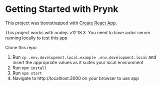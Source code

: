# Getting Started with Prynk

This project was bootstrapped with [Create React App](https://github.com/facebook/create-react-app).

This project works with nodejs v12.18.3. You need to have ardor server running locally to test this app

Clone this repo

1. Run `cp .env.development.local.example .env.development.local` and insert the appropriate values as it suites your local environment
2. Run `npm install`
3. Run `npm start`
4. Navigate to http://localhost:3000 on your browser to use app
